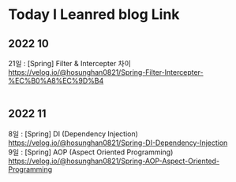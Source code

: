 # Today I Leanred blog Link 


## **2022 10**

21일 : [Spring] Filter & Intercepter 차이 <br>
https://velog.io/@hosunghan0821/Spring-Filter-Intercepter-%EC%B0%A8%EC%9D%B4
<br><br>

## **2022 11**

8일 : [Spring] DI (Dependency Injection)<br>
https://velog.io/@hosunghan0821/Spring-DI-Dependency-Injection
<br>
9일 : [Spring] AOP (Aspect Oriented Programming)<br>
https://velog.io/@hosunghan0821/Spring-AOP-Aspect-Oriented-Programming
<br>